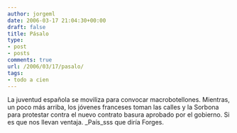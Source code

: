 ```yaml
---
author: jorgeml
date: 2006-03-17 21:04:30+00:00
draft: false
title: Pásalo
type: 
- post
- posts
comments: true
url: /2006/03/17/pasalo/
tags:
- todo a cien
---
```


La juventud española se moviliza para convocar macrobotellones. Mientras, un poco más arriba, los jóvenes franceses toman las calles y la Sorbona para protestar contra el nuevo contrato basura aprobado por el gobierno. Si es que nos llevan ventaja. _País_sss que diría Forges.
